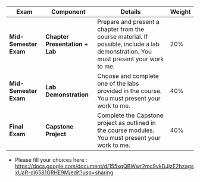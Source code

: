 
| **Exam**                  | **Component**                  | **Details**                                                       | **Weight** |
|---------------------------|--------------------------------|-------------------------------------------------------------------|------------|
| **Mid-Semester Exam**      | **Chapter Presentation + Lab** | Prepare and present a chapter from the course material. If possible, include a lab demonstration. You must present your work to me. | 20%        |
| **Mid-Semester Exam**      | **Lab Demonstration**          | Choose and complete one of the labs provided in the course. You must present your work to me. | 40%        |
| **Final Exam**             | **Capstone Project**           | Complete the Capstone project as outlined in the course modules. You must present your work to me. | 40%        |


- Please fill your choices here : https://docs.google.com/document/d/155xqQBWwr2mc9vkDJjzE2hzagsxUaR-dl6581GRHE9M/edit?usp=sharing 

